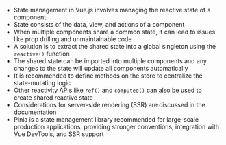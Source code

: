 - State management in Vue.js involves managing the reactive state of a component
- State consists of the data, view, and actions of a component
- When multiple components share a common state, it can lead to issues like prop drilling and unmaintainable code
- A solution is to extract the shared state into a global singleton using the `reactive()` function
- The shared state can be imported into multiple components and any changes to the state will update all components automatically
- It is recommended to define methods on the store to centralize the state-mutating logic
- Other reactivity APIs like `ref()` and `computed()` can also be used to create shared reactive state
- Considerations for server-side rendering (SSR) are discussed in the documentation
- Pinia is a state management library recommended for large-scale production applications, providing stronger conventions, integration with Vue DevTools, and SSR support